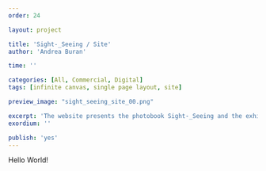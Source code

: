 ```yaml
---
order: 24

layout: project

title: 'Sight-_Seeing / Site'
author: 'Andrea Buran'

time: ''

categories: [All, Commercial, Digital]
tags: [infinite canvas, single page layout, site]

preview_image: "sight_seeing_site_00.png"

excerpt: 'The website presents the photobook Sight-_Seeing and the exhibitions of the same name held in Innsbruck and Berlin.'
exordium: ''

publish: 'yes'
---
```


Hello World!